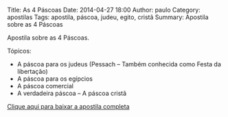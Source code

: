 Title: As 4 Páscoas
Date: 2014-04-27 18:00
Author: paulo
Category: apostilas
Tags: apostila, páscoa, judeu, egito, cristã
Summary: Apostila sobre as 4 Páscoas

Apostila sobre as 4 Páscoas.

Tópicos:

- A páscoa para os judeus (Pessach – Também conhecida como Festa da libertação)
- A páscoa para os egípcios
- A páscoa comercial
- A verdadeira páscoa – A páscoa cristã


[Clique aqui para baixar a apostila completa](https://www.dropbox.com/s/57ynqwcujjk309g/As%204%20P%C3%A1scoas.pdf?dl=1)